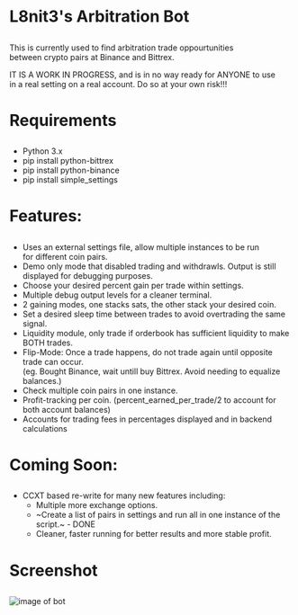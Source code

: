 # L8nit3's Arbitration Bot
##
This is currently used to find arbitration trade oppourtunities  
between crypto pairs at Binance and Bittrex.

IT IS A WORK IN PROGRESS, and is in no way ready for ANYONE to use  
in a real setting on a real account. Do so at your own risk!!!

# Requirements  
##  
- Python 3.x
- pip install python-bittrex  
- pip install python-binance  
- pip install simple_settings  

# Features:
##
- Uses an external settings file, allow multiple instances to be run  
for different coin pairs.  
- Demo only mode that disabled trading and withdrawls. Output is still  
displayed for debugging purposes. 
- Choose your desired percent gain per trade within settings.  
- Multiple debug output levels for a cleaner terminal.  
- 2 gaining modes, one stacks sats, the other stack your desired coin.  
- Set a desired sleep time between trades to avoid overtrading the same signal.  
- Liquidity module, only trade if orderbook has sufficient liquidity to make BOTH trades.    
- Flip-Mode: Once a trade happens, do not trade again until opposite trade can occur.   
(eg. Bought Binance, wait untill buy Bittrex. Avoid needing to equalize balances.)  
- Check multiple coin pairs in one instance. 
- Profit-tracking per coin. (percent_earned_per_trade/2 to account for both account balances)  
- Accounts for trading fees in percentages displayed and in backend calculations  

# Coming Soon:
##
- CCXT based re-write for many new features including:  
    - Multiple more exchange options.  
    - ~Create a list of pairs in settings and run all in one instance of the script.~ - DONE  
    - Cleaner, faster running for better results and more stable profit.  

# Screenshot
##
![image of bot](https://i.imgur.com/g9Cwulr.jpg)
